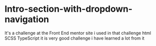 # Intro-section-with-dropdown-navigation
It's a challenge at the Front End mentor site i used in that challenge html SCSS TypeScript it is very good challenge i have learned a lot from it
